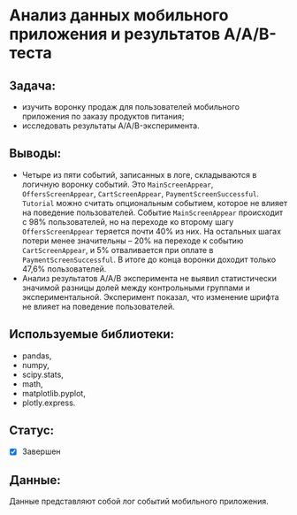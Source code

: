 # Анализ данных мобильного приложения и результатов А/А/В-теста

## Задача: 

- изучить воронку продаж для пользователей мобильного приложения по заказу продуктов питания;
- исследовать результаты A/A/B-эксперимента.


## Выводы:

- Четыре из пяти событий, записанных в логе, складываются в логичную воронку событий. Это `MainScreenAppear`, `OffersScreenAppear`, `CartScreenAppear`, `PaymentScreenSuccessful`. `Tutorial` можно считать опциональным событием, которое не влияет на поведение пользователей. Событие `MainScreenAppear` происходит с 98% пользователей, но на переходе ко второму шагу `OffersScreenAppear` теряется почти 40% из них. На остальных шагах потери менее значительны – 20% на переходе к событию `CartScreenAppear`,  и 5% отваливается при оплате в `PaymentScreenSuccessful`. В итоге до конца воронки доходит только 47,6% пользователей.
- Анализ результатов А/А/В эксперимента не выявил статистически значимой разницы долей между контрольными группами и экспериментальной. Эксперимент показал, что изменение шрифта не влияет на поведение пользователей.

## Используемые библиотеки:

- pandas, 
- numpy, 
- scipy.stats, 
- math, 
- matplotlib.pyplot, 
- plotly.express.

## Статус:

- [x] Завершен

## Данные:

Данные представляют собой лог событий мобильного приложения.
